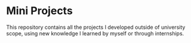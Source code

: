 # **Mini Projects**

This repository contains all the projects I developed outside of university scope, using new knowledge I learned by myself or through internships.